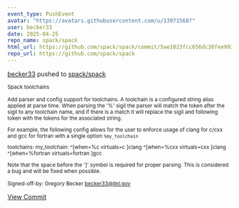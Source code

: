 ```yaml
---
event_type: PushEvent
avatar: "https://avatars.githubusercontent.com/u/13971568?"
user: becker33
date: 2025-04-25
repo_name: spack/spack
html_url: https://github.com/spack/spack/commit/5ae1023fcc656dc36fee99336fb8aa4e0cbfb337
repo_url: https://github.com/spack/spack
---
```


<a href='https://github.com/becker33' target='_blank'>becker33</a> pushed to <a href='https://github.com/spack/spack' target='_blank'>spack/spack</a>

<small>Spack toolchains

Add parser and config support for toolchains. A toolchain is a configured
string alias applied at parse time. When parsing the '%' sigil the parser
will match the token after the sigil to any toolchain name, and if there is
a match it will replace the sigil and following token with the tokens for
the associated string.

For example, the following config allows for the user to enforce usage of
clang for c/cxx and gcc for fortran with a single option `%my_toolchain`

toolchains:
  my_toolchain: ^[when=%c virtuals=c ]clang ^[when=%cxx virtuals=cxx ]clang ^[when=%fortran virtuals=fortran ]gcc

Note that the space before the ']' symbol is required for proper parsing. This
is considered a bug and will be fixed when possible.

Signed-off-by: Gregory Becker <becker33@llnl.gov></small>

<a href='https://github.com/spack/spack/commit/5ae1023fcc656dc36fee99336fb8aa4e0cbfb337' target='_blank'>View Commit</a>